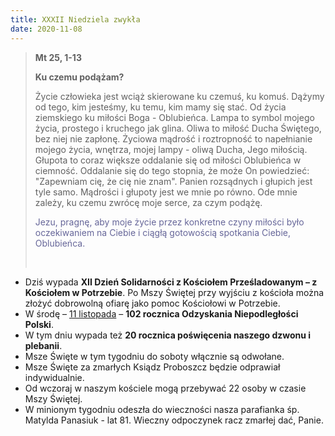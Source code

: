 ```yaml
---
title: XXXII Niedziela zwykła
date: 2020-11-08
---
```


> **Mt 25, 1-13**
>
> **Ku czemu podążam?**
>
> Życie człowieka jest wciąż skierowane ku czemuś, ku komuś. Dążymy od tego, kim jesteśmy, ku temu, kim mamy się stać. Od życia ziemskiego ku miłości Boga - Oblubieńca. Lampa to symbol mojego życia, prostego i kruchego jak glina. Oliwa to miłość Ducha Świętego, bez niej nie zapłonę. Życiowa mądrość i roztropność to napełnianie mojego życia, wnętrza, mojej lampy - oliwą Ducha, Jego miłością. Głupota to coraz większe oddalanie się od miłości Oblubieńca w ciemność. Oddalanie się do tego stopnia, że może On powiedzieć: "Zapewniam cię, że cię nie znam". Panien rozsądnych i głupich jest tyle samo. Mądrości i głupoty jest we mnie po równo. Ode mnie zależy, ku czemu zwrócę moje serce, za czym podążę.
>
> <span style="color: #666699;">Jezu, pragnę, aby moje życie przez konkretne czyny miłości było oczekiwaniem na Ciebie i ciągłą gotowością spotkania Ciebie, Oblubieńca. </span>
>
> &nbsp;

- Dziś wypada **XII Dzień Solidarności z Kościołem Prześladowanym – z Kościołem w Potrzebie**. Po Mszy Świętej przy wyjściu z kościoła można złożyć dobrowolną ofiarę jako pomoc Kościołowi w Potrzebie.
- W środę – <u>11 listopada</u> – **102 rocznica Odzyskania Niepodległości Polski**.
- W tym dniu wypada też **20 rocznica poświęcenia naszego dzwonu i plebanii**.
- Msze Święte w tym tygodniu do soboty włącznie są odwołane.
- Msze Święte za zmarłych Ksiądz Proboszcz będzie odprawiał indywidualnie.
- Od wczoraj w naszym kościele mogą przebywać 22 osoby w czasie Mszy Świętej.
- W minionym tygodniu odeszła do wieczności nasza parafianka śp. Matylda Panasiuk - lat 81. Wieczny odpoczynek racz zmarłej dać, Panie.


